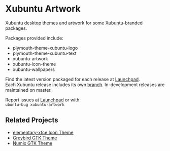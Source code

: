 # Xubuntu Artwork
Xubuntu desktop themes and artwork for some Xubuntu-branded packages.

Packages provided include:
  * plymouth-theme-xubuntu-logo
  * plymouth-theme-xubuntu-text
  * xubuntu-artwork
  * xubuntu-icon-theme
  * xubuntu-wallpapers

Find the latest version packaged for each release at [Launchpad](https://launchpad.net/ubuntu/+source/xubuntu-artwork).\
Each Xubuntu release includes its own [branch](https://github.com/Xubuntu/xubuntu-artwork/branches). In-development releases are maintained on master.

Report issues at [Launchpad](https://bugs.launchpad.net/ubuntu/+source/xubuntu-artwork) or with\
`ubuntu-bug xubuntu-artwork`

## Related Projects

  * [elementary-xfce Icon Theme](https://github.com/shimmerproject/elementary-xfce)
  * [Greybird GTK Theme](https://github.com/shimmerproject/Greybird)
  * [Numix GTK Theme](https://github.com/numixproject/numix-gtk-theme)
